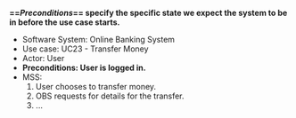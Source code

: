 <link rel="stylesheet" href="{{baseUrl}}/css/common.css">

**==_Preconditions_== specify the specific state we expect the system to be in before the use case starts.**

<box>
  <div>
    <ul>
      <li>Software System: Online Banking System</li>
      <li>Use case:  UC23 - Transfer Money</li>
      <li>Actor: User</li>
      <li><b>Preconditions: User is logged in.</b></li>
      <li>MSS:
        <ol>
          <li>User chooses to transfer money.</li>
          <li>OBS requests for details for the transfer.</li>
          <li class="custom-bullet-point">...</li>
        </ol>
      </li>
    </ul>
  </div>
</box>

<p/>
